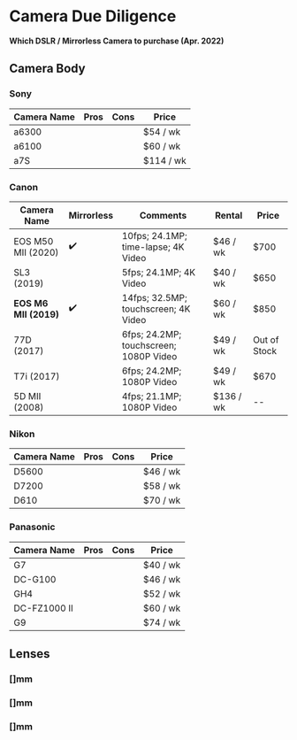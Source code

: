 # Camera Due Diligence

**Which DSLR / Mirrorless Camera to purchase (Apr. 2022)**

## Camera Body

### Sony

| Camera Name | Pros | Cons | Price |
|--|--|--|--|
| a6300 |   |   |  $54 / wk |
| a6100 |   |   |  $60 / wk |
| a7S |   |   |  $114 / wk |

### Canon

| Camera Name | Mirrorless | Comments | Rental | Price |
|--|--|--|--|--|
| EOS M50 MII (2020)  | :heavy_check_mark:| 10fps; 24.1MP; time-lapse; 4K Video     | $46 / wk    | $700 |
| SL3 (2019)          |                   | 5fps; 24.1MP; 4K Video                  | $40 / wk    | $650 |
|**EOS M6 MII (2019)**| :heavy_check_mark:| 14fps; 32.5MP; touchscreen; 4K Video    | $60 / wk    | $850 |
| 77D (2017)          |                   | 6fps; 24.2MP; touchscreen; 1080P Video  | $49 / wk    | Out of Stock |
| T7i (2017)          |                   | 6fps; 24.2MP; 1080P Video               | $49 / wk    | $670 |
| 5D MII (2008)       |                   | 4fps; 21.1MP; 1080P Video | $136 / wk   |--|

### Nikon

| Camera Name | Pros | Cons | Price |
|--|--|--|--|
| D5600     |   |   | $46 / wk  |
| D7200     |   |   | $58 / wk  |
| D610      |   |   | $70 / wk  |

### Panasonic

| Camera Name | Pros | Cons | Price |
|--|--|--|--|
| G7            |   |   | $40 / wk  |
| DC-G100       |   |   | $46 / wk  |
| GH4           |   |   | $52 / wk  |
| DC-FZ1000 II  |   |   | $60 / wk  |
| G9            |   |   | $74 / wk  |

## Lenses

### []mm

### []mm

### []mm

